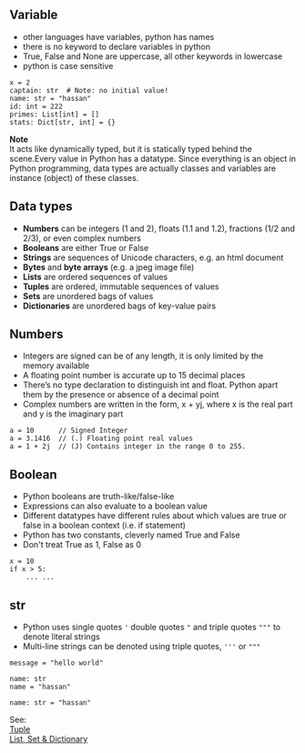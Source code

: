 ## Variable
* other languages have variables, python has names
* there is no keyword to declare variables in python
* True, False and None are uppercase, all other keywords in lowercase
* python is case sensitive

```
x = 2
captain: str  # Note: no initial value!
name: str = "hassan"
id: int = 222
primes: List[int] = []
stats: Dict[str, int] = {}
```
**Note**    
It acts like dynamically typed, but it is statically typed behind the scene.Every value in Python has a datatype. Since everything is an object in Python programming, data types are actually classes and variables are instance (object) of these classes.

## Data types
* **Numbers** can be integers (1 and 2), floats (1.1 and 1.2), fractions (1/2 and 2/3), or even complex numbers
* **Booleans** are either True or False
* **Strings** are sequences of Unicode characters, e.g. an html document
* **Bytes** and **byte arrays** (e.g. a jpeg image file)
* **Lists** are ordered sequences of values
* **Tuples** are ordered, immutable sequences of values
* **Sets** are unordered bags of values
* **Dictionaries** are unordered bags of key-value pairs

## Numbers
* Integers are signed can be of any length, it is only limited by the memory available
* A floating point number is accurate up to 15 decimal places
* There’s no type declaration to distinguish int and float. Python apart them by the presence or absence of a decimal point
* Complex numbers are written in the form, x + yj, where x is the real part and y is the imaginary part
```
a = 10      // Signed Integer
a = 3.1416  // (.) Floating point real values
a = 1 + 2j  // (J) Contains integer in the range 0 to 255.
```

## Boolean
* Python booleans are truth-like/false-like
* Expressions can also evaluate to a boolean value
* Different datatypes have different rules about which values are true or false in a boolean context (i.e. if statement)
* Python has two constants, cleverly named True and False
* Don't treat True as 1, False as 0
```
x = 10
if x > 5:
    ... ...
```

## str
* Python uses single quotes `'` double quotes `"` and triple quotes `"""` to denote literal strings
* Multi-line strings can be denoted using triple quotes, `'''` or `"""`
```
message = "hello world"

name: str
name = "hassan"

name: str = "hassan"
```

See:    
[Tuple](#)     
[List, Set & Dictionary](#)
